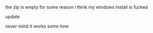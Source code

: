 the zip is empty for some reason i think my windows install is fucked


update

never mind it works some how
